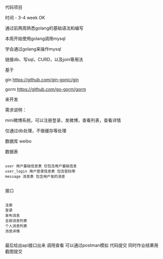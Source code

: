 




代码项目

时间 - 3-4 week OK


通过前两周熟悉golang的基础语法和编写

本周开始使用golang调用mysql

学会通过golang来操作mysql

链接db、写sql，CURD，以及join等用法


基于 

gin https://github.com/gin-gonic/gin

gorm  https://github.com/go-gorm/gorm

来开发


需求说明：

mini微博系统，可以注册登录，发微博，查看列表，查看详情

仅通过db处理，不做缓存等处理

数据库 weibo

数据表

```

user 用户基础信息表 仅包含用户基础信息
user_login 用户登录信息表 包含密码等
message 消息表 包含用户发的消息


```


接口

```

注册
登录
发布消息
全部消息列表
个人消息列表
消息详情


```


最后给出api接口出来
调用查看
可以通过postman模拟
代码提交
同时作业结果用截图提交












